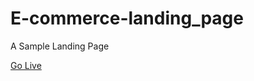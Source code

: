 # E-commerce-landing_page
A Sample Landing Page

<a href='https://yash-wd.github.io/E-commerce-landing_page/'>Go Live</a>

